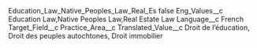 <?xml version="1.0" encoding="UTF-8"?>
<CustomMetadata xmlns="http://soap.sforce.com/2006/04/metadata" xmlns:xsi="http://www.w3.org/2001/XMLSchema-instance" xmlns:xsd="http://www.w3.org/2001/XMLSchema">
    <label>Education_Law_Native_Peoples_Law_Real_Es</label>
    <protected>false</protected>
    <values>
        <field>Eng_Values__c</field>
        <value xsi:type="xsd:string">Education Law,Native Peoples Law,Real Estate Law</value>
    </values>
    <values>
        <field>Language__c</field>
        <value xsi:type="xsd:string">French</value>
    </values>
    <values>
        <field>Target_Field__c</field>
        <value xsi:type="xsd:string">Practice_Area__c</value>
    </values>
    <values>
        <field>Translated_Value__c</field>
        <value xsi:type="xsd:string">Droit de l’éducation, Droit des peuples autochtones, Droit immobilier</value>
    </values>
</CustomMetadata>
